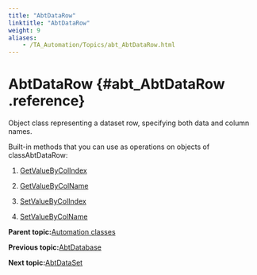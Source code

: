 ```yaml
--- 
title: "AbtDataRow"
linktitle: "AbtDataRow"
weight: 9
aliases: 
    - /TA_Automation/Topics/abt_AbtDataRow.html
---
```

# AbtDataRow {#abt_AbtDataRow .reference}

Object class representing a dataset row, specifying both data and column names.

Built-in methods that you can use as operations on objects of classAbtDataRow:

1.  [GetValueByColIndex](../../TA_Automation/Topics/abt_GetValueByColIndex.html)  

2.  [GetValueByColName](../../TA_Automation/Topics/abt_GetValueByColName.html)  

3.  [SetValueByColIndex](../../TA_Automation/Topics/abt_SetValueByColIndex.html)  

4.  [SetValueByColName](../../TA_Automation/Topics/abt_SetValueByColName.html)  


**Parent topic:**[Automation classes](../../TA_Automation/Topics/abt_methods_abt.html)

**Previous topic:**[AbtDatabase](../../TA_Automation/Topics/abt_Database.html)

**Next topic:**[AbtDataSet](../../TA_Automation/Topics/abt_AbtDataSet.html)

